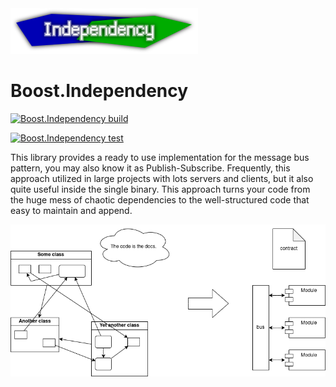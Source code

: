 <img src="doc/html/logo.svg" width="300">

# Boost.Independency

[![Boost.Independency build](https://github.com/Artem-Shapovalov/Independency/actions/workflows/build.yml/badge.svg?branch=main)](https://github.com/Artem-Shapovalov/Independency/actions/workflows/build.yml)

[![Boost.Independency test](https://github.com/Artem-Shapovalov/Independency/actions/workflows/test.yml/badge.svg?branch=main)](https://github.com/Artem-Shapovalov/Independency/actions/workflows/test.yml)

This library provides a ready to use implementation for the
message bus pattern, you may also know it as Publish-Subscribe.
Frequently, this approach utilized in large projects with lots
servers and clients, but it also quite useful inside the single
binary. This approach turns your code from the huge mess of
chaotic dependencies to the well-structured code that easy to
maintain and append.

<img src="doc/html/the_problem.png">